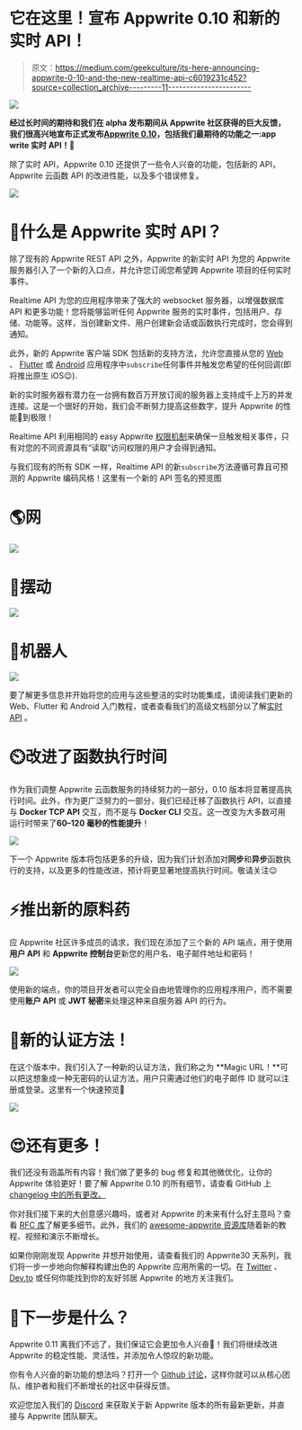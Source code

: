 # 它在这里！宣布 Appwrite 0.10 和新的实时 API！

> 原文：<https://medium.com/geekculture/its-here-announcing-appwrite-0-10-and-the-new-realtime-api-c6019231c452?source=collection_archive---------11----------------------->

![](img/47e841b3bb7493c4f20b986b69a7a155.png)

**经过长时间的期待和我们在 alpha 发布期间从 Appwrite 社区获得的巨大反馈，我们很高兴地宣布正式发布**[**Appwrite 0.10**](https://github.com/appwrite/appwrite/releases)**，包括我们最期待的功能之一:app write 实时 API！🥁**

除了实时 API，Appwrite 0.10 还提供了一些令人兴奋的功能，包括新的 API，Appwrite 云函数 API 的改进性能，以及多个错误修复。

![](img/6ea5957fb394723ed95fd2f335d766c9.png)

# 🤔什么是 Appwrite 实时 API？

除了现有的 Appwrite REST API 之外，Appwrite 的新实时 API 为您的 Appwrite 服务器引入了一个新的入口点，并允许您订阅您希望跨 Appwrite 项目的任何实时事件。

Realtime API 为您的应用程序带来了强大的 websocket 服务器，以增强数据库 API 和更多功能！您将能够监听任何 Appwrite 服务的实时事件，包括用户、存储、功能等。这样，当创建新文件、用户创建新会话或函数执行完成时，您会得到通知。

此外，新的 Appwrite 客户端 SDK 包括新的支持方法，允许您直接从您的 [Web](https://appwrite.io/docs/getting-started-for-web) 、 [Flutter](https://appwrite.io/docs/getting-started-for-flutter) 或 [Android](https://appwrite.io/docs/getting-started-for-android) 应用程序中`subscribe`任何事件并触发您希望的任何回调(即将推出原生 iOS😉).

新的实时服务器有潜力在一台拥有数百万开放订阅的服务器上支持成千上万的并发连接。这是一个很好的开始，我们会不断努力提高这些数字，提升 Appwrite 的性能🚀到极限！

Realtime API 利用相同的 easy Appwrite [权限机制](https://appwrite.io/docs/permissions)来确保一旦触发相关事件，只有对您的不同资源具有“读取”访问权限的用户才会得到通知。

与我们现有的所有 SDK 一样，Realtime API 的新`subscribe`方法遵循可靠且可预测的 Appwrite 编码风格！这里有一个新的 API 签名的预览图

# 🌎网

![](img/3e4ff79edd7070cd83ce67da32199fd2.png)

# 🦋摆动

![](img/d2956280a43ef1858b44ad27e3d825c5.png)

# 🤖机器人

![](img/dc884c5f6d8b1d26b2bffd89199a6b19.png)

要了解更多信息并开始将您的应用与这些整洁的实时功能集成，请阅读我们更新的 Web、Flutter 和 Android 入门教程，或者查看我们的高级文档部分以了解[实时 API](https://appwrite.io/docs/realtime) 。

# ⏲️改进了函数执行时间

作为我们调整 Appwrite 云函数服务的持续努力的一部分，0.10 版本将显著提高执行时间。此外，作为更广泛努力的一部分，我们已经迁移了函数执行 API，以直接与 **Docker TCP API** 交互，而不是与 **Docker CLI** 交互。这一改变为大多数可用运行时带来了**60–120 毫秒的性能提升**！

![](img/7fb08737d5f637a22d1ac21653a148d6.png)

下一个 Appwrite 版本将包括更多的升级，因为我们计划添加对**同步**和**异步**函数执行的支持，以及更多的性能改进，预计将更显著地提高执行时间。敬请关注😉

# ⚡️推出新的原料药

应 Appwrite 社区许多成员的请求，我们现在添加了三个新的 API 端点，用于使用**用户 API** 和 **Appwrite 控制台**更新您的用户名、电子邮件地址和密码！

![](img/bcee5ddbfa22108f4f0badff9a6654e4.png)

使用新的端点，你的项目开发者可以完全自由地管理你的应用程序用户，而不需要使用**账户 API** 或 **JWT 秘密**来处理这种来自服务器 API 的行为。

# 🔐新的认证方法！

在这个版本中，我们引入了一种新的认证方法，我们称之为 **Magic URL！**可以把这想象成一种无密码的认证方法，用户只需通过他们的电子邮件 ID 就可以注册或登录。这里有一个快速预览👀

![](img/00b1d5d108c30aa2c89a3e0c7c6b53b1.png)

# 😍还有更多！

我们还没有涵盖所有内容！我们做了更多的 bug 修复和其他微优化，让你的 Appwrite 体验更好！要了解 Appwrite 0.10 的所有细节，请查看 GitHub 上 [changelog 中的所有更改。](https://github.com/appwrite/appwrite/blob/master/CHANGES.md)

你对我们接下来的大创意感兴趣吗，或者对 Appwrite 的未来有什么好主意吗？查看 [RFC 库](https://github.com/appwrite/rfc)了解更多细节。此外，我们的 [awesome-appwrite 资源库](https://github.com/appwrite/awesome-appwrite)随着新的教程、视频和演示不断增长。

如果你刚刚发现 Appwrite 并想开始使用，请查看我们的 Appwrite30 天系列，我们将一步一步地向你解释构建出色的 Appwrite 应用所需的一切。在 [Twitter](https://twitter.com/appwrite_io) 、 [Dev.to](https://dev.to/appwrite) 或任何你能找到你的友好邻居 Appwrite 的地方关注我们。

# 👀下一步是什么？

Appwrite 0.11 离我们不远了，我们保证它会更加令人兴奋🤩！我们将继续改进 Appwrite 的稳定性能、灵活性，并添加令人惊叹的新功能。

你有令人兴奋的新功能的想法吗？打开一个 [Github 讨论](https://github.com/appwrite/appwrite/discussions)，这样你就可以从核心团队、维护者和我们不断增长的社区中获得反馈。

欢迎您加入我们的 [Discord](https://appwrite.io/discord) 来获取关于新 Appwrite 版本的所有最新更新，并直接与 Appwrite 团队聊天。